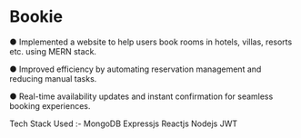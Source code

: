 # Bookie

● Implemented a website to help users book rooms in 
hotels, villas, resorts etc. using MERN stack.  

● Improved efficiency by automating reservation 
management and reducing manual tasks. 

● Real-time availability updates and instant 
confirmation for seamless booking experiences. 

Tech Stack Used :- 
MongoDB
Expressjs
Reactjs
Nodejs
JWT
